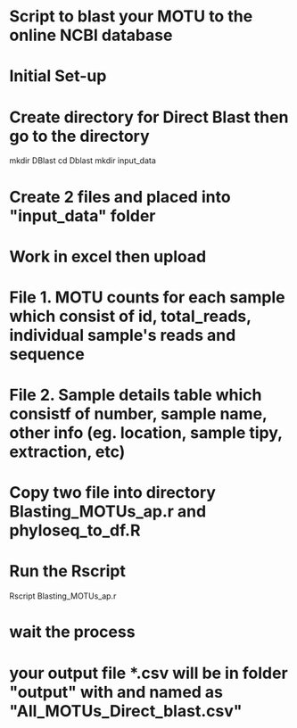 # Script to blast your MOTU to the online NCBI database
# Initial Set-up
# Create directory for Direct Blast then go to the directory
mkdir DBlast
cd Dblast
mkdir input_data

# Create 2 files and placed into "input_data" folder
# Work in excel then upload
# File 1. MOTU counts for each sample which consist of id, total_reads, individual sample's reads and sequence
# File 2. Sample details table which consistf of number, sample name, other info (eg. location, sample tipy, extraction, etc)

# Copy two file into directory Blasting_MOTUs_ap.r and phyloseq_to_df.R

# Run the Rscript
Rscript Blasting_MOTUs_ap.r

# wait the process
# your output file *.csv will be in folder "output" with and named as "All_MOTUs_Direct_blast.csv"
